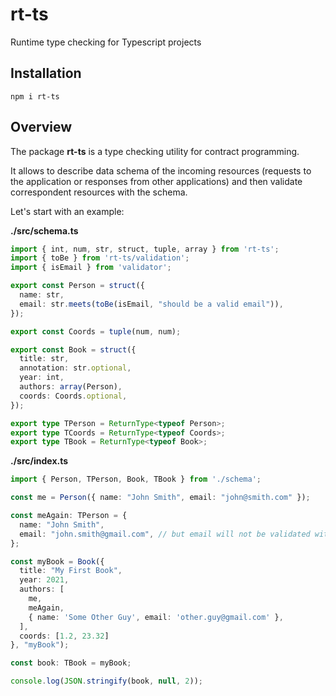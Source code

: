 # rt-ts
Runtime type checking for Typescript projects

## Installation

```shell
npm i rt-ts
```

## Overview

The package **rt-ts** is a type checking utility for contract programming.

It allows to describe data schema of the incoming resources (requests to the application or responses from other applications) and then validate correspondent resources with the schema.

Let's start with an example:

**./src/schema.ts**

```typescript
import { int, num, str, struct, tuple, array } from 'rt-ts';
import { toBe } from 'rt-ts/validation';
import { isEmail } from 'validator';

export const Person = struct({
  name: str,
  email: str.meets(toBe(isEmail, "should be a valid email")),
});

export const Coords = tuple(num, num);

export const Book = struct({
  title: str,
  annotation: str.optional,
  year: int,
  authors: array(Person),
  coords: Coords.optional,
});

export type TPerson = ReturnType<typeof Person>;
export type TCoords = ReturnType<typeof Coords>;
export type TBook = ReturnType<typeof Book>;
```

**./src/index.ts**

```typescript
import { Person, TPerson, Book, TBook } from './schema';

const me = Person({ name: "John Smith", email: "john@smith.com" });

const meAgain: TPerson = {
  name: "John Smith",
  email: "john.smith@gmail.com", // but email will not be validated with validator.isEmail
};

const myBook = Book({
  title: "My First Book",
  year: 2021,
  authors: [
    me,
    meAgain,
    { name: 'Some Other Guy', email: 'other.guy@gmail.com' },
  ],
  coords: [1.2, 23.32]
}, "myBook");

const book: TBook = myBook;

console.log(JSON.stringify(book, null, 2));
```